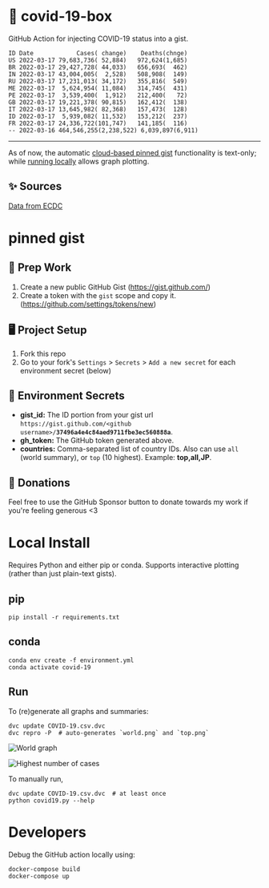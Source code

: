 # 🏥 covid-19-box

GitHub Action for injecting COVID-19 status into a gist.

```
ID Date            Cases( change)    Deaths(chnge)
US 2022-03-17 79,683,736( 52,884)   972,624(1,685)
BR 2022-03-17 29,427,728( 44,033)   656,693(  462)
IN 2022-03-17 43,004,005(  2,528)   508,908(  149)
RU 2022-03-17 17,231,013( 34,172)   355,816(  549)
ME 2022-03-17  5,624,954( 11,084)   314,745(  431)
PE 2022-03-17  3,539,400(  1,912)   212,400(   72)
GB 2022-03-17 19,221,378( 90,815)   162,412(  138)
IT 2022-03-17 13,645,982( 82,368)   157,473(  128)
ID 2022-03-17  5,939,082( 11,532)   153,212(  237)
FR 2022-03-17 24,336,722(101,747)   141,185(  116)
-- 2022-03-16 464,546,255(2,238,522) 6,039,897(6,911)
```

---

As of now, the automatic [cloud-based pinned gist](#pinned-gist) functionality is text-only;
while [running locally](#local-install) allows graph plotting.

## ✨ Sources

[Data from ECDC](https://www.ecdc.europa.eu/en/publications-data/download-todays-data-geographic-distribution-covid-19-cases-worldwide)

# pinned gist

## 🎒 Prep Work
1. Create a new public GitHub Gist (https://gist.github.com/)
1. Create a token with the `gist` scope and copy it. (https://github.com/settings/tokens/new)

## 🖥 Project Setup
1. Fork this repo
1. Go to your fork's `Settings` > `Secrets` > `Add a new secret` for each environment secret (below)

## 🤫 Environment Secrets
- **gist_id:** The ID portion from your gist url `https://gist.github.com/<github username>/`**`37496a4e4c84aed9711fbe3ec560888a`**.
- **gh_token:** The GitHub token generated above.
- **countries:** Comma-separated list of country IDs. Also can use `all` (world summary), or `top` (10 highest). Example: **top,all,JP**.

## 💸 Donations

Feel free to use the GitHub Sponsor button to donate towards my work if you're feeling generous <3

# Local Install

Requires Python and either pip or conda. Supports interactive plotting (rather than just plain-text gists).

## pip

```
pip install -r requirements.txt
```

## conda

```
conda env create -f environment.yml
conda activate covid-19
```

## Run

To (re)generate all graphs and summaries:

```
dvc update COVID-19.csv.dvc
dvc repro -P  # auto-generates `world.png` and `top.png`
```

![World graph](world.png)

![Highest number of cases](top.png)

To manually run,

```
dvc update COVID-19.csv.dvc  # at least once
python covid19.py --help
```

# Developers

Debug the GitHub action locally using:

```
docker-compose build
docker-compose up
```
